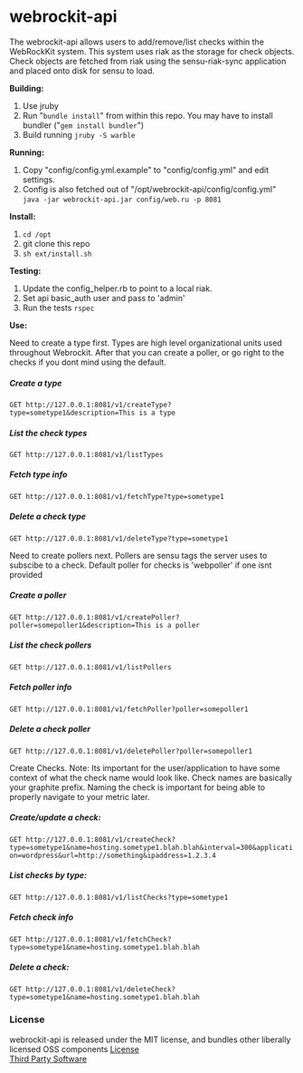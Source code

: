 webrockit-api
==========

The webrockit-api allows users to add/remove/list checks within the WebRockKit system. This system uses riak as the storage for check objects. Check objects are fetched from riak using the sensu-riak-sync application and placed onto disk for sensu to load.

**Building:**

1. Use jruby
2. Run "`bundle install`" from within this repo. You may have to install bundler ("`gem install bundler`")
3. Build running `jruby -S warble`

**Running:**

1. Copy "config/config.yml.example" to "config/config.yml" and edit settings.
2. Config is also fetched out of "/opt/webrockit-api/config/config.yml"
`java -jar webrockit-api.jar config/web.ru -p 8081`

**Install:**

1. `cd /opt`
2. git clone this repo
3. `sh ext/install.sh`

**Testing:**

1. Update the config_helper.rb to point to a local riak.
2. Set api basic_auth user and pass to 'admin'
3. Run the tests `rspec`

**Use:**

Need to create a type first. Types are high level organizational units used throughout Webrockit. After that you can create a poller, or go right to the checks if you dont mind using the default.

##### Create a type
`GET http://127.0.0.1:8081/v1/createType?type=sometype1&description=This is a type`

##### List the check types
`GET http://127.0.0.1:8081/v1/listTypes`

##### Fetch type info
`GET http://127.0.0.1:8081/v1/fetchType?type=sometype1`

##### Delete a check type
`GET http://127.0.0.1:8081/v1/deleteType?type=sometype1`


Need to create pollers next. Pollers are sensu tags the server uses to subscibe to a check. Default poller for checks is 'webpoller' if one isnt provided

##### Create a poller
`GET http://127.0.0.1:8081/v1/createPoller?poller=somepoller1&description=This is a poller`

##### List the check pollers
`GET http://127.0.0.1:8081/v1/listPollers`

##### Fetch poller info
`GET http://127.0.0.1:8081/v1/fetchPoller?poller=somepoller1`

##### Delete a check poller
`GET http://127.0.0.1:8081/v1/deletePoller?poller=somepoller1`

Create Checks. Note: Its important for the user/application to have some context of what the check name would look like. Check names are basically your graphite prefix. Naming the check is important for being able to properly navigate to your metric later.

##### Create/update a check:
`GET http://127.0.0.1:8081/v1/createCheck?type=sometype1&name=hosting.sometype1.blah.blah&interval=300&application=wordpress&url=http://something&ipaddress=1.2.3.4`

##### List checks by type:
`GET http://127.0.0.1:8081/v1/listChecks?type=sometype1`

##### Fetch check info
`GET http://127.0.0.1:8081/v1/fetchCheck?type=sometype1&name=hosting.sometype1.blah.blah`

##### Delete a check:
`GET http://127.0.0.1:8081/v1/deleteCheck?type=sometype1&name=hosting.sometype1.blah.blah`

### License
   webrockit-api is released under the MIT license, and bundles other liberally licensed OSS components [License](LICENSE.txt)  
   [Third Party Software](third-party.txt)
